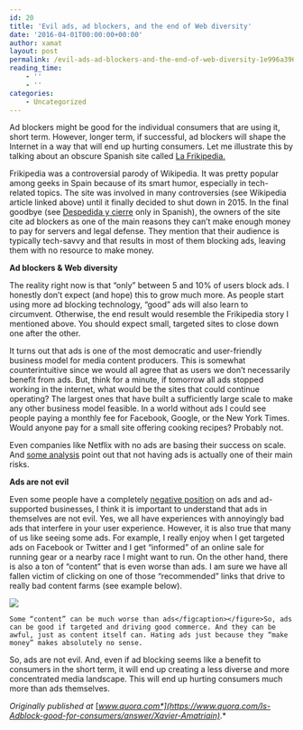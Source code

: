 ```yaml
---
id: 20
title: 'Evil ads, ad blockers, and the end of Web diversity'
date: '2016-04-01T00:00:00+00:00'
author: xamat
layout: post
permalink: /evil-ads-ad-blockers-and-the-end-of-web-diversity-1e996a396f8c/
reading_time:
    - ''
    - ''
categories:
    - Uncategorized
---
```


Ad blockers might be good for the individual consumers that are using it, short term. However, longer term, if successful, ad blockers will shape the Internet in a way that will end up hurting consumers. Let me illustrate this by talking about an obscure Spanish site called [La Frikipedia.](https://en.wikipedia.org/wiki/La_Frikipedia)

Frikipedia was a controversial parody of Wikipedia. It was pretty popular among geeks in Spain because of its smart humor, especially in tech-related topics. The site was involved in many controversies (see Wikipedia article linked above) until it finally decided to shut down in 2015. In the final goodbye (see [Despedida y cierre](http://frikipedia.es/) only in Spanish), the owners of the site cite ad blockers as one of the main reasons they can’t make enough money to pay for servers and legal defense. They mention that their audience is typically tech-savvy and that results in most of them blocking ads, leaving them with no resource to make money.

**Ad blockers &amp; Web diversity**

The reality right now is that “only” between 5 and 10% of users block ads. I honestly don’t expect (and hope) this to grow much more. As people start using more ad blocking technology, “good” ads will also learn to circumvent. Otherwise, the end result would resemble the Frikipedia story I mentioned above. You should expect small, targeted sites to close down one after the other.

It turns out that ads is one of the most democratic and user-friendly business model for media content producers. This is somewhat counterintuitive since we would all agree that as users we don’t necessarily benefit from ads. But, think for a minute, if tomorrow all ads stopped working in the internet, what would be the sites that could continue operating? The largest ones that have built a sufficiently large scale to make any other business model feasible. In a world without ads I could see people paying a monthly fee for Facebook, Google, or the New York Times. Would anyone pay for a small site offering cooking recipes? Probably not.

Even companies like Netflix with no ads are basing their success on scale. And [some analysis](https://www.quora.com/What-are-the-biggest-risks-to-Netflixs-business-model/answer/Sizheng-Chen-%E9%99%88%E6%80%9D%E6%94%BF) point out that not having ads is actually one of their main risks.

**Ads are not evil**

Even some people have a completely [negative position](https://medium.com/@dtunkelang/the-end-game-for-ad-supported-content-3a477645dd2e#.msu7dgint) on ads and ad-supported businesses, I think it is important to understand that ads in themselves are not evil. Yes, we all have experiences with annoyingly bad ads that interfere in your user experience. However, it is also true that many of us like seeing some ads. For example, I really enjoy when I get targeted ads on Facebook or Twitter and I get “informed” of an online sale for running gear or a nearby race I might want to run. On the other hand, there is also a ton of “content” that is even worse than ads. I am sure we have all fallen victim of clicking on one of those “recommended” links that drive to really bad content farms (see example below).

![](/blog/images/17-01.png)
    
    Some “content” can be much worse than ads</figcaption></figure>So, ads can be good if targeted and driving good commerce. And they can be awful, just as content itself can. Hating ads just because they “make money” makes absolutely no sense.

So, ads are not evil. And, even if ad blocking seems like a benefit to consumers in the short term, it will end up creating a less diverse and more concentrated media landscape. This will end up hurting consumers much more than ads themselves.

*Originally published at* [*www.quora.com*](https://www.quora.com/Is-Adblock-good-for-consumers/answer/Xavier-Amatriain)*.*
